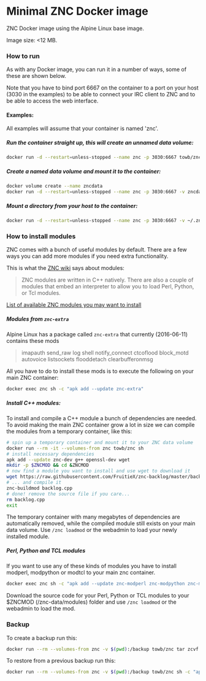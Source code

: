 # Minimal ZNC Docker image
ZNC Docker image using the Alpine Linux base image.

Image size: <12 MB.


### How to run
As with any Docker image, you can run it in a number of ways, some of these are shown below.

Note that you have to bind port 6667 on the container to a port on your host (3030 in the examples) to be able to connect your IRC client to ZNC and to be able to access the web interface.

#### Examples:
All examples will assume that your container is named 'znc'.

##### Run the container straight up, this will create an unnamed data volume:
```bash
docker run -d --restart=unless-stopped --name znc -p 3030:6667 towb/znc
```
##### Create a named data volume and mount it to the container:
```bash
docker volume create --name zncdata
docker run -d --restart=unless-stopped --name znc -p 3030:6667 -v zncdata:/znc-data towb/znc
```
##### Mount a directory from your host to the container:
```bash
docker run -d --restart=unless-stopped --name znc -p 3030:6667 -v ~/.znc:/znc-data towb/znc
```


### How to install modules
ZNC comes with a bunch of useful modules by default. There are a few ways you can add more modules if you need extra functionality.

This is what the [ZNC wiki](http://wiki.znc.in/Modules) says about modules:
> ZNC modules are written in C++ natively. There are also a couple of modules that embed an interpreter to allow you to load Perl, Python, or Tcl modules.

[List of available ZNC modules you may want to install](http://wiki.znc.in/Category:Modules)

##### Modules from `znc-extra`
Alpine Linux has a package called `znc-extra` that currently (2016-06-11) contains these mods
> imapauth send_raw log shell notify_connect ctcoflood block_motd autovoice listsockets flooddetach clearbufferonmsg

All you have to do to install these mods is to execute the following on your main ZNC container:
```bash
docker exec znc sh -c "apk add --update znc-extra"
```

##### Install C++ modules:
To install and compile a C++ module a bunch of dependencies are needed. To avoid making the main ZNC container grow a lot in size we can compile the modules from a temporary container, like this:
```bash
# spin up a temporary container and mount it to your ZNC data volume
docker run --rm -it --volumes-from znc towb/znc sh
# install necessary dependencies
apk add --update znc-dev g++ openssl-dev wget
mkdir -p $ZNCMOD && cd &ZNCMOD
# now find a module you want to install and use wget to download it
wget https://raw.githubusercontent.com/FruitieX/znc-backlog/master/backlog.cpp
# ... and compile it
znc-buildmod backlog.cpp
# done! remove the source file if you care...
rm backlog.cpp
exit
```
The temporary container with many megabytes of dependencies are automatically removed, while the compiled module still exists on your main data volume. Use `/znc loadmod` or the webadmin to load your newly installed module.

##### Perl, Python and TCL modules
If you want to use any of these kinds of modules you have to install modperl, modpython or modtcl to your main znc container.
```bash
docker exec znc sh -c "apk add --update znc-modperl znc-modpython znc-modtcl"
```
Download the source code for your Perl, Python or TCL modules to your $ZNCMOD (/znc-data/modules) folder and use `/znc loadmod` or the webadmin to load the mod.


### Backup
To create a backup run this:
```bash
docker run --rm --volumes-from znc -v $(pwd):/backup towb/znc tar zcvf /backup/backup.tar.gz /znc-data
```
To restore from a previous backup run this:
```bash
docker run --rm --volumes-from znc -v $(pwd):/backup towb/znc sh -c "apk add --update tar && tar zxvf /backup/backup.tar.gz -C /znc-data --strip-components=1"
```
